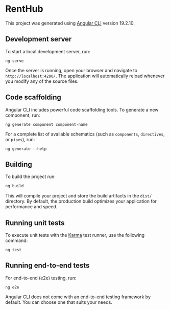 # RentHub

This project was generated using [Angular CLI](https://github.com/angular/angular-cli) version 19.2.10.

## Development server

To start a local development server, run:

```
ng serve
```

Once the server is running, open your browser and navigate to `http://localhost:4200/`. The application will automatically reload whenever you modify any of the source files.

## Code scaffolding

Angular CLI includes powerful code scaffolding tools. To generate a new component, run:

```
ng generate component component-name
```

For a complete list of available schematics (such as `components`, `directives`, or `pipes`), run:

```
ng generate --help
```

## Building

To build the project run:

```bash
ng build
```

This will compile your project and store the build artifacts in the `dist/` directory. By default, the production build optimizes your application for performance and speed.

## Running unit tests

To execute unit tests with the [Karma](https://karma-runner.github.io) test runner, use the following command:

```
ng test
```

## Running end-to-end tests

For end-to-end (e2e) testing, run:

```
ng e2e
```

Angular CLI does not come with an end-to-end testing framework by default. You can choose one that suits your needs.



